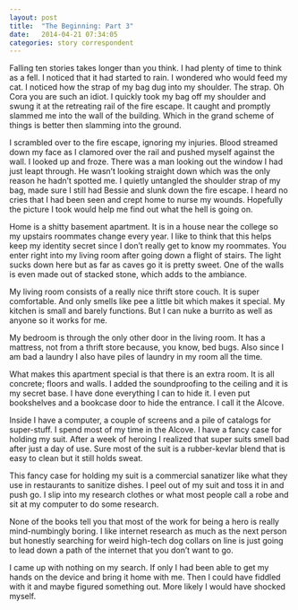 ```yaml
---
layout: post
title:  "The Beginning: Part 3"
date:   2014-04-21 07:34:05
categories: story correspondent
---
```


Falling ten stories takes longer than you think. I had plenty of time to think as a fell. I noticed that it had started to rain. I wondered who would feed my cat. I noticed how the strap of my bag dug into my shoulder. The strap. Oh Cora you are such an idiot. I quickly took my bag off my shoulder and swung it at the retreating rail of the fire escape. It caught and promptly slammed me into the wall of the building. Which in the grand scheme of things is better then slamming into the ground. 

I scrambled over to the fire escape, ignoring my injuries. Blood streamed down my face as I clamored over the rail and pushed myself against the wall. I looked up and froze. There was a man looking out the window I had just leapt through. He wasn’t looking straight down which was the only reason he hadn’t spotted me. I quietly untangled the shoulder strap of my bag, made sure I still had Bessie and slunk down the fire escape. I heard no cries that I had been seen and crept home to nurse my wounds. Hopefully the picture I took would help me find out what the hell is going on. 
 
Home is a shitty basement apartment. It is in a house near the college so my upstairs roommates change every year. I like to think that this helps keep my identity secret since I don’t really get to know my roommates. You enter right into my living room after going down a flight of stairs. The light sucks down here but as far as caves go it is pretty sweet. One of the walls is even made out of stacked stone, which adds to the ambiance.
 
My living room consists of a really nice thrift store couch. It is super comfortable. And only smells like pee a little bit which makes it special. My kitchen is small and barely functions. But I can nuke a burrito as well as anyone so it works for me.
 
My bedroom is through the only other door in the living room. It has a mattress, not from a thrift store because, you know, bed bugs. Also since I am bad a laundry I also have piles of laundry in my room all the time.
 
What makes this apartment special is that there is an extra room. It is all concrete; floors and walls. I added the soundproofing to the ceiling and it is my secret base. I have done everything I can to hide it. I even put bookshelves and a bookcase door to hide the entrance. I call it the Alcove.
 
Inside I have a computer, a couple of screens and a pile of catalogs for super-stuff. I spend most of my time in the Alcove. I have a fancy case for holding my suit. After a week of heroing I realized that super suits smell bad after just a day of use. Sure most of the suit is a rubber-kevlar blend that is easy to clean but it still holds sweat.
 
This fancy case for holding my suit is a commercial sanatizer like what they use in restaurants to sanitize dishes. I peel out of my suit and toss it in and push go. I slip into my research clothes or what most people call a robe and sit at my computer to do some research.
 
None of the books tell you that most of the work for being a hero is really mind-numbingly boring. I like internet research as much as the next person but honestly searching for weird high-tech dog collars on line is just going to lead down a path of the internet that you don’t want to go.
 
I came up with nothing on my search. If only I had been able to get my hands on the device and bring it home with me. Then I could have fiddled with it and maybe figured something out.  More likely I would have shocked myself.